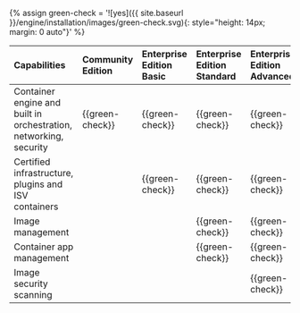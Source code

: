 {% assign green-check = '![yes]({{ site.baseurl }}/engine/installation/images/green-check.svg){: style="height: 14px; margin: 0 auto"}' %}

|  Capabilities                                                                 | Community Edition | Enterprise Edition Basic | Enterprise Edition Standard | Enterprise Edition Advanced |
|:------------------------------------------------------------------|:------------------|:-------------------------|:----------------------------|:----------------------------|
| Container engine and built in orchestration, networking, security | {{green-check}}   | {{green-check}}          | {{green-check}}             | {{green-check}}             |
| Certified infrastructure, plugins and ISV containers              |                   | {{green-check}}          | {{green-check}}             | {{green-check}}             |
| Image management                                                  |                   |                          | {{green-check}}             | {{green-check}}             |
| Container app management                                          |                   |                          | {{green-check}}             | {{green-check}}             |
| Image security scanning                                           |                   |                          |                             | {{green-check}}             |
